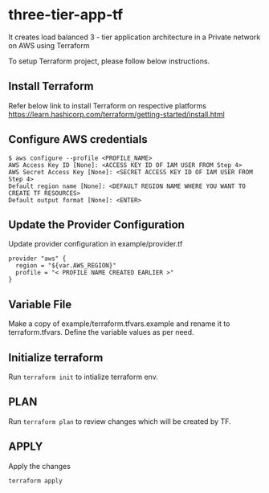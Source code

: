 # three-tier-app-tf
It creates load balanced 3 - tier  application architecture in a Private network  on AWS using Terraform


To setup Terraform project, please follow below instructions.

## Install Terraform
Refer below link to install Terraform on respective platforms
https://learn.hashicorp.com/terraform/getting-started/install.html

## Configure AWS credentials

```
$ aws configure --profile <PROFILE_NAME>
AWS Access Key ID [None]: <ACCESS KEY ID OF IAM USER FROM Step 4>
AWS Secret Access Key [None]: <SECRET ACCESS KEY ID OF IAM USER FROM Step 4>
Default region name [None]: <DEFAULT REGION NAME WHERE YOU WANT TO CREATE TF RESOURCES>
Default output format [None]: <ENTER>
```

## Update the Provider Configuration
Update provider configuration in example/provider.tf

```
provider "aws" {
  region = "${var.AWS_REGION}"
  profile = "< PROFILE NAME CREATED EARLIER >"
}
```

## Variable File
Make a copy of example/terraform.tfvars.example and rename it to terraform.tfvars.
Define the variable values as per need.

## Initialize terraform
Run ``` terraform init ``` to intialize terraform env.

## PLAN
Run ``` terraform plan ``` to review changes which will be created by TF.

## APPLY
Apply the changes
```
terraform apply
```
